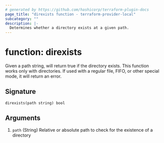 ```yaml
---
# generated by https://github.com/hashicorp/terraform-plugin-docs
page_title: "direxists function - terraform-provider-local"
subcategory: ""
description: |-
  Determines whether a directory exists at a given path.
---
```


# function: direxists

Given a path string, will return true if the directory exists. This function works only with directories. If used with a regular file, FIFO, or other special mode, it will return an error.



## Signature

<!-- signature generated by tfplugindocs -->
```text
direxists(path string) bool
```

## Arguments

<!-- arguments generated by tfplugindocs -->
1. `path` (String) Relative or absolute path to check for the existence of a directory

